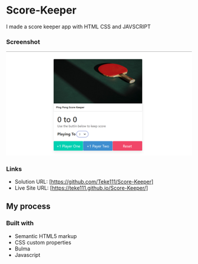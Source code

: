 # Score-Keeper
I made a score keeper app with HTML CSS and JAVSCRIPT

### Screenshot

![](images/screenshot.png)


### Links

- Solution URL: [https://github.com/Teke111/Score-Keeper]
- Live Site URL: [https://teke111.github.io/Score-Keeper/]

## My process

### Built with

- Semantic HTML5 markup
- CSS custom properties
- Bulma
- Javascript

